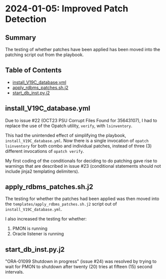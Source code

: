 # 2024-01-05: Improved Patch Detection

## Summary

The testing of whether patches have been applied has been moved into the patching script out from the playbook.

## Table of Contents

* [install_V19C_database.yml](#install_v19c_databaseyml)
* [apply_rdbms_patches.sh.j2](#apply_rdbms_patchesshj2)
* [start_db_inst.py.j2](#start_db_instpyj2)

## install_V19C_database.yml

Due to issue #22 (OCT23 PSU Corrupt Files Found for 35643107), I had to replace the use of the Opatch utility, `verify`, with `lsinventory`.

This had the unintended effect of simplifying the playbook, `install_V19C_database.yml`. Now there is a single invocation of `opatch lsinventory` for both combo and individual patches, instead of three (3) different invocations of `opatch verify`.

My first coding of the conditionals for deciding to do patching gave rise to warnings that are described in issue #23 (conditional statements should not include jinja2 templating delimiters).

## apply_rdbms_patches.sh.j2

The testing for whether the patches had been applied was then moved into the `templates/apply_rdbms_patches.sh.j2` script out of `install_V19C_database.yml`.

I also increased the testing for whether:

1. PMON is running
1. Oracle listener is running

## start_db_inst.py.j2

"ORA-01099 Shutdown in progress" (issue #24) was resolved by trying to wait for PMON to shutdown after twenty (20) tries at fifteen (15) second intervals.
